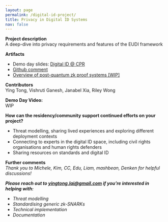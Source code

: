 ```yaml
---
layout: page
permalink: /digital-id-project/
title: Privacy in Digital ID Systems
nav: false
---
```


**Project description**  
A deep-dive into privacy requirements and features of the EUDI framework

**Artifacts**

- Demo day slides: [Digital ID @ CPR](https://docs.google.com/presentation/d/1C4D8zK4gAdafgIEW-2m_qDyyT39gWo0mmFYpwmA8N3M)
- [Github comment](https://github.com/eu-digital-identity-wallet/eudi-doc-architecture-and-reference-framework/discussions/408?sort=top#discussioncomment-12660315)
- [Overview of post-quantum zk proof systems [WIP]](https://hackmd.io/@therealyingtong/proof-systems-map)

**Contributors**  
Ying Tong, Vishruti Ganesh, Janabel Xia, Riley Wong

**Demo Day Video:**  
WIP

**How can the residency/community support continued efforts on your project?**

- Threat modelling, sharing lived experiences and exploring different deployment contexts
- Connecting to experts in the digital ID space, including civil rights organisations and human rights defenders
- Sharing resources on standards and digital ID

**Further comments**  
_Thank you to Michele, Kim, CC, Edu, Liam, mashbean, Denken for helpful discussions!_

**_Please reach out to [yingtong.lai@gmail.com](mailto:yingtong.lai@gmail.com) if you’re interested in helping with:_**

- _Threat modelling_
- _Standardising generic zk-SNARKs_
- _Technical implementation_
- _Documentation_
